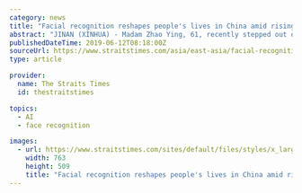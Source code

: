 ```yaml
---
category: news
title: "Facial recognition reshapes people's lives in China amid rising tide of artificial intelligence"
abstract: "JINAN (XINHUA) - Madam Zhao Ying, 61, recently stepped out of her traditional way of life after seeing someone checking out at a supermarket by scanning their face. The supermarket is equipped with two machines, one with Alipay face-scanning payment and ..."
publishedDateTime: 2019-06-12T08:18:00Z
sourceUrl: https://www.straitstimes.com/asia/east-asia/facial-recognition-reshapes-peoples-lives-in-china-amid-rising-tide-of-artificial
type: article

provider:
  name: The Straits Times
  id: thestraitstimes

topics:
  - AI
  - face recognition

images:
  - url: https://www.straitstimes.com/sites/default/files/styles/x_large/public/articles/2019/06/12/colin-si-12.jpg?itok=thMlB9M8
    width: 763
    height: 509
    title: "Facial recognition reshapes people's lives in China amid rising tide of artificial intelligence"
---
```

